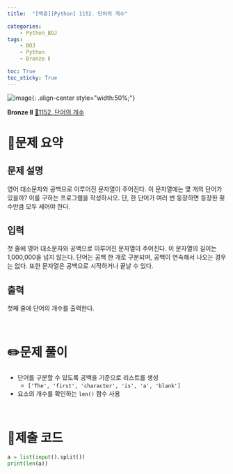 ```yaml
---
title:  "[백준][Python] 1152. 단어의 개수" 

categories: 
    - Python_BOJ
tags: 
    - BOJ
    - Python
    - Bronze Ⅱ

toc: True
toc_sticky: True
---
```

![image](https://github.com/user-attachments/assets/32319fe8-99e9-4031-b5d1-9f1909b510dc){: .align-center style="width:50%;"}

**Bronze Ⅱ** 
[🔗1152. 단어의 개수](https://www.acmicpc.net/problem/1152)

# 📝문제 요약
## 문제 설명

영어 대소문자와 공백으로 이루어진 문자열이 주어진다. 이 문자열에는 몇 개의 단어가 있을까? 이를 구하는 프로그램을 작성하시오. 단, 한 단어가 여러 번 등장하면 등장한 횟수만큼 모두 세어야 한다.

## 입력

첫 줄에 영어 대소문자와 공백으로 이루어진 문자열이 주어진다. 이 문자열의 길이는 1,000,000을 넘지 않는다. 단어는 공백 한 개로 구분되며, 공백이 연속해서 나오는 경우는 없다. 또한 문자열은 공백으로 시작하거나 끝날 수 있다.

## 출력

첫째 줄에 단어의 개수를 출력한다.

<br>

# ✏️문제 풀이
- 단어를 구분할 수 있도록 공백을 기준으로 리스트를 생성
  - `['The', 'first', 'character', 'is', 'a', 'blank']`
- 요소의 개수를 확인하는 `len()` 함수 사용 

<br>

# 💯제출 코드
```python
a = list(input().split())
print(len(a))
```
